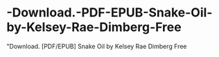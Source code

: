 # -Download.-PDF-EPUB-Snake-Oil-by-Kelsey-Rae-Dimberg-Free
"Download. [PDF/EPUB] Snake Oil by Kelsey Rae Dimberg Free

